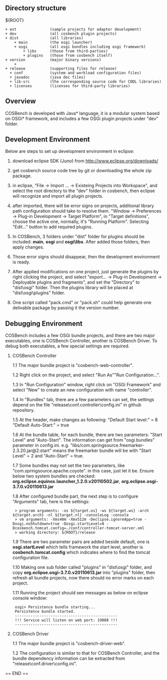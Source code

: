 Directory structure
-------------------
  
${ROOT}
  
    + ext		      	(sample projects for adaptor development)    
    + dev				(all cosbench plugin projects)
    + dist				(all libraries)
		+ main			(the osgi launcher)
		+ osgi			(all osgi bundles including osgi framework) 
			+ libs		(those from third-parties)
			+ plugins	(those from cosbench itself)			
    + version			(major binary versions)
		+ 
    + release			(supporting files for release)
      + conf			(system and workload configuration files)
      + javadoc		    (java doc files)
      + lib-src		    (the corresponding source code for CDDL libraries)
      + licenses		(licenses for third-party libraries)

Overview
--------

COSBench is developed with Java* language, it is a modular system based on OSGi* framework, and includes a few OSGi 
plugin projects under "dev" folder.


Development Environment
-----------------------

Below are steps to set up development environment in eclipse:

1. download eclipse SDK (Juno) from http://www.eclipse.org/downloads/

2. get cosbench source code tree by git or downloading the whole zip package.

3. in eclipse,  "File -> Import ... -> Existeing Projects into Workspace", and select the root directory to the "dev" 
folder in cosbench, then eclipse will recognize and import all plugin projects.

4. after imported, there will be error signs on projects, additional library path configuration should take to resolve 
them. "Window -> Preferences -> Plug-in Development -> Target Platform", in "Target definitions", choose the active one,
normally, it's "Running Platform". Selecting "Edit..." button to add required plugins. 

5. In COSBench, 3 folders under "dist" folder for plugins should be included: **main**, **osgi** and **osgi\libs**. After added those folders, then apply changes.

6. Those error signs should disappear, then the development environment is ready.

7. After applied modifications on one project, just generate the plugins by right clicking the project, and select "export... -> Plug-in Development -> Deployable plugins and fragments", 
and set the "Directory" to "dist\osgi" folder. Then the plugins library will be placed at "dist\osgi\plugins" folder.

8. One script called "pack.cmd" or "pack.sh" could help generate one delivable package by passing it the version number.  


Debugging Environment
---------------------

COSBench includes a few OSGi bundle projects, and there are two major executables, one is COSBench Controller, another is COSBench Driver.
To debug both executables, a few special settings are required.

1. COSBench Controller

	1.1 The major bundle project is "cosbench-web-controller".
	
	1.2 Right click on the project, and select "Run As"\"Run Configuration...".
	
	1.3 In "Run Configuration" window, right click on "OSGi Framework" and select "New" to create an new configuration with name "controller".
	
	1.4 In "Bundles" tab, there are a few parameters can set, the settings depend on the file "release\conf\.controller\config.ini" in github repository.
	
	1.5 At the header, make changes as following:
		"Default Start level:" = 8
		"Default Auto-Start:" = true
		
	1.6 At the bundle table, for each bundle, there are two parameters: "Start Level" and "Auto-Start". The information can get from "osgi.bundles" parameter in config.ini.
		e.g.
		"libs/com.springsource.freemarker-2.3.20.jar@2\:start" means the freemarker bundle will be with "Start Level" = 2 and "Auto-Start" = true.
		
	1.7 Some bundles may not set the two parameters, like "com.springsource.apache.coyote". in this case, just let it be. 
	Ensure below two system bundles are checked: **org.eclipse.equinox.launcher_1.2.0.v20110502.jar**, **org.eclipse.osgi-3.7.0.v20110613.jar**
	
	1.8 After configured bundle part, the next step is to configure "Arguments" tab, here is the settings:
		
		> program arguments: -os ${target.os} -ws ${target.ws} -arch ${target.arch} -nl ${target.nl} -consoleLog -console
		> vm arguments: -Xms40m -Xmx512m -Declipse.ignoreApp=true -Dosgi.noShutdown=true -Dosgi.startLevel=8 -Dcosbench.tomcat.config=./conf/controller-tomcat-server.xml
		> working directory: ${ROOT}/release
		
	1.9 There are two parameter pairs are added beside default, one is **osgi.startLevel** which tells framework the start level, another is **cosbench.tomcat.config** which indicates where to find the tomcat configuration file.
		
	1.10 Making one sub folder called "plugins" in "dist\osgi" folder, and copy **org.eclipse.osgi-3.7.0.v20110613.jar** into "plugins" folder, then refresh all bundle projects, now there should no error marks on each project.
		
	1.11 Running the project should see messages as below on eclipse console window:
	
		osgi> Persistence bundle starting...
		Persistence bundle started.
		----------------------------------------------
		!!! Service will listen on web port: 19088 !!!
		----------------------------------------------
	
2. COSBench Driver

	1.1 The major bundle project is "cosbench-driver-web". 
	
	1.2 The configuration is similar to that for COSBench Controller, and the bundle dependency information can be extracted from "release\conf\.driver\config.ini".



== END ==
